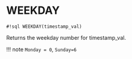 # WEEKDAY


`#!sql WEEKDAY(timestamp_val)`

Returns the weekday number for timestamp_val.

!!! note
    `Monday = 0`, `Sunday=6`

